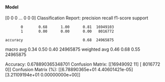 #### Model
[0 0 0 ... 0 0 0]
Classification Report:
              precision    recall  f1-score   support

           0       0.68      1.00      0.81  16949103
           1       0.00      0.00      0.00   8016772

    accuracy                           0.68  24965875
   macro avg       0.34      0.50      0.40  24965875
weighted avg       0.46      0.68      0.55  24965875

Accuracy: 0.678890365348701
Confusion Matrix:
[[16949092       11]
 [ 8016772        0]]
Confusion Matrix (%):
[[6.78890365e+01 4.40601421e-05]
 [3.21109194e+01 0.00000000e+00]]
